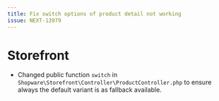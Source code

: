 ```yaml
---
title: Fix switch options of product detail not working
issue: NEXT-13979
---
```

# Storefront
* Changed public function `switch` in `Shopware\Storefront\Controller\ProductController.php` to ensure always the default variant is as fallback available.
